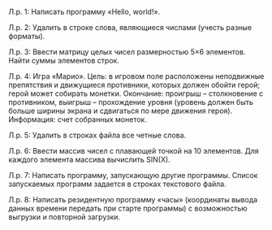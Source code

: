 Л.р. 1: Написать программу «Hello, world!».

Л.р. 2: Удалить в строке слова, являющиеся числами (учесть разные форматы).

Л.р. 3: Ввести матрицу целых чисел размерностью 5×6 элементов. Найти суммы элементов строк.

Л.р. 4: Игра «Марио».
Цель: в игровом поле расположены неподвижные препятствия и движущиеся противники, которых должен обойти герой; герой может собирать монетки.
Окончание: проигрыш – столкновение с противником, выигрыш – прохождение уровня (уровень должен быть больше ширины экрана и сдвигаться по мере движения героя).
Информация: счет собранных монеток.

Л.р. 5: Удалить в строках файла все четные слова. 

Л.р. 6: Ввести массив чисел с плавающей точкой на 10 элементов. Для каждого элемента массива вычислить SIN(X).

Л.р. 7: Написать программу, запускающую другие программы. Список запускаемых программ задается в строках текстового файла. 

Л.р. 8: Написать резидентную программу «часы» (координаты вывода данных времени передать при старте программы) с возможностью выгрузки и повторной загрузки. 
